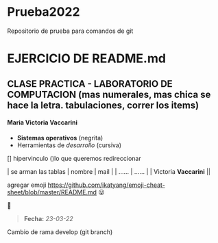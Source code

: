 # Prueba2022
Repositorio de prueba para comandos de git

# EJERCICIO DE README.md
## CLASE PRACTICA - LABORATORIO DE COMPUTACION  (mas numerales, mas chica se hace la letra. tabulaciones, correr los items)

#### Maria Victoria Vaccarini

* **Sistemas operativos** (negrita)
* Herramientas de _desarrollo_ (cursiva)

[] hipervinculo
()lo que queremos redireccionar

| se arman las tablas
| nombre | mail |
| ...... | ...... |
| Victoria **Vaccarini** ||

agregar emoji https://github.com/ikatyang/emoji-cheat-sheet/blob/master/README.md
:stuck_out_tongue:

:calendar:
>**Fecha:** _23-03-22_

Cambio de rama develop (git branch)
